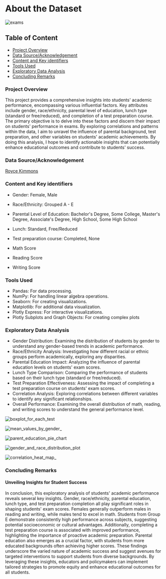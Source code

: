 # About the Dataset
![exams](https://github.com/D2more/Exploratory-Data-Analysis-of-Students-Performance-in-Exams/assets/97853325/8236cc74-a468-4576-9741-f4fe83273b6a)


## Table of Content

* [Project Overview](#project-overview)
* [Data Source/Acknowledgement](#Data-Source/Acknowledgement)
* [Content and Key identifiers](#Content-and-Key-identifiers)
* [Tools Used](#Tools-Used)
* [Exploratory Data Analysis](#Exploratory-Data-Analysis)
* [Concluding Remarks](#Concluding-Remarks)



### Project Overview
This project provides a comprehensive insights into students' academic performance, encompassing various influential factors. Key attributes include gender, race/ethnicity, parental level of education, lunch type (standard or free/reduced), and completion of a test preparation course. The primary objective is to delve into these factors and discern their impact on students' performance in exams. By exploring correlations and patterns within the data, I aim to unravel the influence of parental background, test preparation, and other variables on students' academic achievements. By doing this analysis, I hope to identify actionable insights that can potentially enhance educational outcomes and contribute to students' success.


### Data Source/Acknowledgement
[Royce Kimmons](http://roycekimmons.com/tools/generated_data/exams)


### Content and Key identifiers

* Gender: Female, Male

* Race/Ethnicity: Grouped A - E

* Parental Level of Education: Bachelor's Degree, Some College, Master's Degree, Associate's Degree, High School, Some High School

* Lunch: Standard, Free/Reduced

* Test preparation course: Completed, None

* Math Score

* Reading Score

* Writing Score


### Tools Used 

- Pandas: For data processing.
- NumPy: For handling linear algebra operations.
- Seaborn: For creating visualizations.
- Matplotlib: For additional data visualization.
- Plotly Express: For interactive visualizations.
- Plotly Subplots and Graph Objects: For creating complex plots


### Exploratory Data Analysis

* Gender Distribution: Examining the distribution of students by gender to understand any gender-based trends in academic performance.
* Race/Ethnicity Analysis: Investigating how different racial or ethnic groups perform academically, exploring any disparities.
* Parental Education Impact: Analyzing the influence of parental education levels on students' exam scores.
* Lunch Type Comparison: Comparing the performance of students based on their lunch type (standard or free/reduced).
* Test Preparation Effectiveness: Assessing the impact of completing a test preparation course on students' exam scores.
* Correlation Analysis: Exploring correlations between different variables to identify any significant relationships.
* Overall Performance: Examining the overall distribution of math, reading, and writing scores to understand the general performance level.

![boxplot_for_each_test](https://github.com/D2more/Exploratory-Data-Analysis-of-Students-Performance-in-Exams/assets/97853325/f5af53c4-4666-49ec-a6b6-0d822c6478c9)

![mean_values_by_gender_](https://github.com/D2more/Exploratory-Data-Analysis-of-Students-Performance-in-Exams/assets/97853325/532ce55f-5439-4f09-95f4-813e9f024936)

![parent_education_pie_chart](https://github.com/D2more/Exploratory-Data-Analysis-of-Students-Performance-in-Exams/assets/97853325/de89d397-9bc6-454c-872f-90c9d5293b8f)

![gender_and_race_distribution_plot](https://github.com/D2more/Exploratory-Data-Analysis-of-Students-Performance-in-Exams/assets/97853325/462cd17f-8905-4c30-8ae0-c26d28db834a)

![correlation_heat_map_](https://github.com/D2more/Exploratory-Data-Analysis-of-Students-Performance-in-Exams/assets/97853325/4e4ed35c-3a97-4529-be8d-731fcde5bd35)




### Concluding Remarks

#### Unveiling Insights for Student Success

In conclusion, this exploratory analysis of students' academic performance reveals several key insights. Gender, race/ethnicity, parental education, lunch type, and test preparation completion all play significant roles in shaping students' exam scores. Females generally outperform males in reading and writing, while males tend to excel in math. Students from Group E demonstrate consistently high performance across subjects, suggesting potential socioeconomic or cultural advantages. Additionally, completing a test preparation course is associated with improved performance, highlighting the importance of proactive academic preparation. Parental education also emerges as a crucial factor, with students from more educated backgrounds often achieving higher scores. These findings underscore the varied nature of academic success and suggest avenues for targeted interventions to support students from diverse backgrounds. By leveraging these insights, educators and policymakers can implement tailored strategies to promote equity and enhance educational outcomes for all students.


